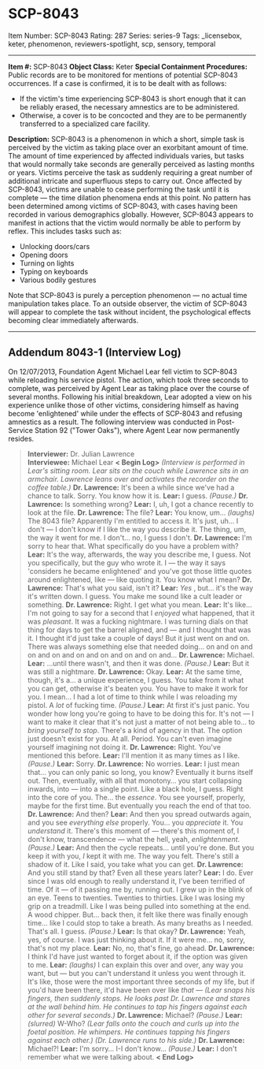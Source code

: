 # SCP-8043
Item Number: SCP-8043
Rating: 287
Series: series-9
Tags: _licensebox, keter, phenomenon, reviewers-spotlight, scp, sensory, temporal

---

**Item #:** SCP-8043
**Object Class:** Keter
**Special Containment Procedures:** Public records are to be monitored for mentions of potential SCP-8043 occurrences. If a case is confirmed, it is to be dealt with as follows:
  * If the victim's time experiencing SCP-8043 is short enough that it can be reliably erased, the necessary amnestics are to be administered.
  * Otherwise, a cover is to be concocted and they are to be permanently transferred to a specialized care facility.

**Description:** SCP-8043 is a phenomenon in which a short, simple task is perceived by the victim as taking place over an exorbitant amount of time.
The amount of time experienced by affected individuals varies, but tasks that would normally take seconds are generally perceived as lasting months or years. Victims perceive the task as suddenly requiring a great number of additional intricate and superfluous steps to carry out. Once affected by SCP-8043, victims are unable to cease performing the task until it is complete — the time dilation phenomena ends at this point.
No pattern has been determined among victims of SCP-8043, with cases having been recorded in various demographics globally. However, SCP-8043 appears to manifest in actions that the victim would normally be able to perform by reflex. This includes tasks such as:
  * Unlocking doors/cars
  * Opening doors
  * Turning on lights
  * Typing on keyboards
  * Various bodily gestures

Note that SCP-8043 is purely a perception phenomenon — no actual time manipulation takes place. To an outside observer, the victim of SCP-8043 will appear to complete the task without incident, the psychological effects becoming clear immediately afterwards.
* * *
## **Addendum 8043-1 (Interview Log)**
On 12/07/2013, Foundation Agent Michael Lear fell victim to SCP-8043 while reloading his service pistol. The action, which took three seconds to complete, was perceived by Agent Lear as taking place over the course of several months. Following his initial breakdown, Lear adopted a view on his experience unlike those of other victims, considering himself as having become 'enlightened' while under the effects of SCP-8043 and refusing amnestics as a result.
The following interview was conducted in Post-Service Station 92 ("Tower Oaks"), where Agent Lear now permanently resides.
> **Interviewer:** Dr. Julian Lawrence  
>  **Interviewee:** Michael Lear
> **< Begin Log>**
> _(Interview is performed in Lear's sitting room. Lear sits on the couch while Lawrence sits in an armchair. Lawrence leans over and activates the recorder on the coffee table.)_
> **Dr. Lawrence:** It's been a while since we've had a chance to talk. Sorry. You know how it is.
> **Lear:** I guess.
> _(Pause.)_
> **Dr. Lawrence:** Is something wrong?
> **Lear:** I, uh, I got a chance recently to look at the file.
> **Dr. Lawrence:** The file?
> **Lear:** You know, um… _(laughs)_ The 8043 file? Apparently I'm entitled to access it. It's just, uh… I don't — I don't know if I like the way you describe it. The thing, um, the way it went for me. I don't… no, I guess I don't.
> **Dr. Lawrence:** I'm sorry to hear that. What specifically do you have a problem with?
> **Lear:** It's the way, afterwards, the way you describe me, I guess. Not you specifically, but the guy who wrote it. I — the way it says 'considers he became enlightened' and you've got those little quotes around enlightened, like — like quoting it. You know what I mean?
> **Dr. Lawrence:** That's what you said, isn't it?
> **Lear:** _Yes_ , but… it's the way it's written down. I guess. You make me sound like a cult leader or something.
> **Dr. Lawrence:** Right. I get what you mean.
> **Lear:** It's like… I'm not going to say for a second that I _enjoyed_ what happened, that it was _pleasant_. It was a fucking nightmare. I was turning dials on that thing for days to get the barrel aligned, and — and I thought that was it. I thought it'd just take a couple of days! But it just went on and on. There was always something else that needed doing… on and on and on and on and on and on and on and on and…
> **Dr. Lawrence:** Michael.
> **Lear:** …until there wasn't, and then it was done.
> _(Pause.)_
> **Lear:** But it was still a nightmare.
> **Dr. Lawrence:** Okay.
> **Lear:** At the same time, though, it's a… a unique experience, I guess. You take from it what you can get, otherwise it's beaten you. You have to make it work for you. I mean… I had a lot of time to think while I was reloading my pistol. A _lot_ of fucking time.
> _(Pause.)_
> **Lear:** At first it's just panic. You wonder how long you're going to have to be doing this for. It's not — I want to make it clear that it's not just a matter of not being able to… to _bring yourself to stop_. There's a kind of agency in that. The option just doesn't exist for you. At all. Period. You can't even imagine yourself imagining not doing it.
> **Dr. Lawrence:** Right. You've mentioned this before.
> **Lear:** I'll mention it as many times as I like.
> _(Pause.)_
> **Lear:** Sorry.
> **Dr. Lawrence:** No worries.
> **Lear:** I just mean that… you can only panic so long, you know? Eventually it burns itself out. Then, eventually, with all that monotony… you start collapsing inwards, into — into a single point. Like a black hole, I guess. Right into the core of you. The… the _essence_. You see yourself, properly, maybe for the first time. But eventually you reach the end of that too.
> **Dr. Lawrence:** And then?
> **Lear:** And then you spread outwards again, and you see _everything else_ properly. You… you _appreciate_ it. You _understand_ it. There's this moment of — there's this moment of, I don't know, transcendence — what the hell, yeah, _enlightenment_.
> _(Pause.)_
> **Lear:** And then the cycle repeats… until you're done. But you keep it with you, _I_ kept it with me. The way you felt. There's still a shadow of it. Like I said, you take what you can get.
> **Dr. Lawrence:** And you still stand by that? Even all these years later?
> **Lear:** I do. Ever since I was old enough to really understand it, I've been terrified of time. Of it — of it passing me by, running out. I grew up in the blink of an eye. Teens to twenties. Twenties to thirties. Like I was losing my grip on a treadmill. Like I was being pulled into something at the end. A wood chipper.
> But… back then, it felt like there was finally enough time… like I could stop to take a breath. As many breaths as I needed. That's all. I guess.
> _(Pause.)_
> **Lear:** Is that okay?
> **Dr. Lawrence:** Yeah, yes, of course. I was just thinking about it. If it were me… no, sorry, that's not my place.
> **Lear:** No, no, that's fine, go ahead.
> **Dr. Lawrence:** I think I'd have just wanted to forget about it, if the option was given to me.
> **Lear:** _(laughs)_ I can explain this over and over, any way you want, but — but you can't understand it unless you went through it. It's like, those were the most important three seconds of my life, but if you'd have been there, it'd have been over like _that_ —
> _(Lear snaps his fingers, then suddenly stops. He looks past Dr. Lawrence and stares at the wall behind him. He continues to tap his fingers against each other for several seconds.)_
> **Dr. Lawrence:** Michael?
> _(Pause.)_
> **Lear:** _(slurred)_ W-Who?
> _(Lear falls onto the couch and curls up into the foetal position. He whimpers. He continues tapping his fingers against each other.)_
> _(Dr. Lawrence runs to his side.)_
> **Dr. Lawrence:** Michael?!
> **Lear:** I'm sorry… I-I don't know…
> _(Pause.)_
> **Lear:** I don't remember what we were talking about.
> **< End Log>**